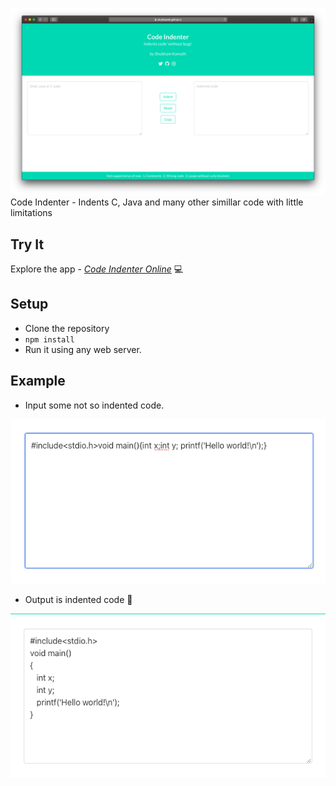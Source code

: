 ![Home Page](/Screenshots/main.png)
Code Indenter - Indents C, Java and many other simillar code with little limitations

## Try It

Explore the app - [_Code Indenter Online_](https://shubhaemk.github.io/code-indent/) :computer:

## Setup

* Clone the repository
* `npm install`
* Run it using any web server.

## Example 

* Input some not so indented code.

![Original Code](/Screenshots/original.png)

* Output is indented code :gift:

![Indented Code](/Screenshots/indented.png)

